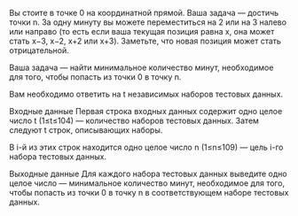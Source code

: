 Вы стоите в точке 0 на координатной прямой. Ваша задача — достичь точки n. За одну минуту вы можете переместиться на 2 или на 3 налево или направо (то есть если ваша текущая позиция равна x, она может стать x−3, x−2, x+2 или x+3). Заметьте, что новая позиция может стать отрицательной.

Ваша задача — найти минимальное количество минут, необходимое для того, чтобы попасть из точки 0 в точку n.

Вам необходимо ответить на t независимых наборов тестовых данных.

Входные данные
Первая строка входных данных содержит одно целое число t (1≤t≤104) — количество наборов тестовых данных. Затем следуют t строк, описывающих наборы.

В i-й из этих строк находится одно целое число n (1≤n≤109) — цель i-го набора тестовых данных.

Выходные данные
Для каждого набора тестовых данных выведите одно целое число — минимальное количество минут, необходимое для того, чтобы попасть из точки 0 в точку n в соответствующем наборе тестовых данных.